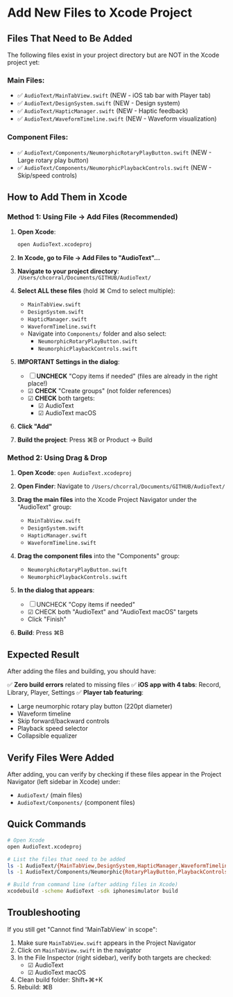 # Add New Files to Xcode Project

## Files That Need to Be Added

The following files exist in your project directory but are NOT in the Xcode project yet:

### Main Files:
- ✅ `AudioText/MainTabView.swift` (NEW - iOS tab bar with Player tab)
- ✅ `AudioText/DesignSystem.swift` (NEW - Design system)
- ✅ `AudioText/HapticManager.swift` (NEW - Haptic feedback)
- ✅ `AudioText/WaveformTimeline.swift` (NEW - Waveform visualization)

### Component Files:
- ✅ `AudioText/Components/NeumorphicRotaryPlayButton.swift` (NEW - Large rotary play button)
- ✅ `AudioText/Components/NeumorphicPlaybackControls.swift` (NEW - Skip/speed controls)

## How to Add Them in Xcode

### Method 1: Using File → Add Files (Recommended)

1. **Open Xcode**:
   ```bash
   open AudioText.xcodeproj
   ```

2. **In Xcode, go to File → Add Files to "AudioText"...**

3. **Navigate to your project directory**: `/Users/chcorral/Documents/GITHUB/AudioText/`

4. **Select ALL these files** (hold ⌘ Cmd to select multiple):
   - `MainTabView.swift`
   - `DesignSystem.swift`
   - `HapticManager.swift`
   - `WaveformTimeline.swift`
   - Navigate into `Components/` folder and also select:
     - `NeumorphicRotaryPlayButton.swift`
     - `NeumorphicPlaybackControls.swift`

5. **IMPORTANT Settings in the dialog**:
   - ☐ **UNCHECK** "Copy items if needed" (files are already in the right place!)
   - ☑ **CHECK** "Create groups" (not folder references)
   - ☑ **CHECK** both targets:
     - ☑ AudioText
     - ☑ AudioText macOS

6. **Click "Add"**

7. **Build the project**: Press ⌘B or Product → Build

### Method 2: Using Drag & Drop

1. **Open Xcode**: `open AudioText.xcodeproj`

2. **Open Finder**: Navigate to `/Users/chcorral/Documents/GITHUB/AudioText/`

3. **Drag the main files** into the Xcode Project Navigator under the "AudioText" group:
   - `MainTabView.swift`
   - `DesignSystem.swift`
   - `HapticManager.swift`
   - `WaveformTimeline.swift`

4. **Drag the component files** into the "Components" group:
   - `NeumorphicRotaryPlayButton.swift`
   - `NeumorphicPlaybackControls.swift`

5. **In the dialog that appears**:
   - ☐ UNCHECK "Copy items if needed"
   - ☑ CHECK both "AudioText" and "AudioText macOS" targets
   - Click "Finish"

6. **Build**: Press ⌘B

## Expected Result

After adding the files and building, you should have:

✅ **Zero build errors** related to missing files
✅ **iOS app with 4 tabs**: Record, Library, Player, Settings
✅ **Player tab featuring**:
   - Large neumorphic rotary play button (220pt diameter)
   - Waveform timeline
   - Skip forward/backward controls
   - Playback speed selector
   - Collapsible equalizer

## Verify Files Were Added

After adding, you can verify by checking if these files appear in the Project Navigator (left sidebar in Xcode) under:
- `AudioText/` (main files)
- `AudioText/Components/` (component files)

## Quick Commands

```bash
# Open Xcode
open AudioText.xcodeproj

# List the files that need to be added
ls -1 AudioText/{MainTabView,DesignSystem,HapticManager,WaveformTimeline}.swift
ls -1 AudioText/Components/Neumorphic{RotaryPlayButton,PlaybackControls}.swift

# Build from command line (after adding files in Xcode)
xcodebuild -scheme AudioText -sdk iphonesimulator build
```

## Troubleshooting

If you still get "Cannot find 'MainTabView' in scope":
1. Make sure `MainTabView.swift` appears in the Project Navigator
2. Click on `MainTabView.swift` in the navigator
3. In the File Inspector (right sidebar), verify both targets are checked:
   - ☑ AudioText
   - ☑ AudioText macOS
4. Clean build folder: Shift+⌘+K
5. Rebuild: ⌘B
